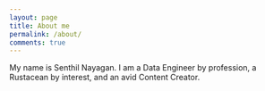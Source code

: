 ```yaml
---
layout: page
title: About me
permalink: /about/
comments: true
---
```


My name is Senthil Nayagan. I am a Data Engineer by profession, a Rustacean by interest, and an avid Content Creator.


[jekyll-organization]: https://github.com/jekyll

